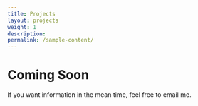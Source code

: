 ```yaml
---
title: Projects
layout: projects
weight: 1
description: 
permalink: /sample-content/
---
```


# Coming Soon
If you want information in the mean time, feel free to email me. 

